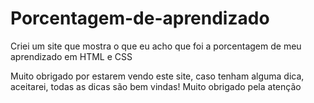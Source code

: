 # Porcentagem-de-aprendizado
Criei um site que mostra o que eu acho que foi a porcentagem de meu aprendizado em HTML e CSS

Muito obrigado por estarem vendo este site, caso tenham alguma dica, aceitarei, todas as dicas são bem vindas! Muito obrigado pela atenção
